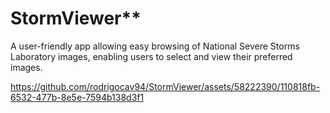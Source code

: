 # StormViewer**

A user-friendly app allowing easy browsing of National Severe Storms Laboratory images, enabling users to select and view their preferred images.


https://github.com/rodrigocav94/StormViewer/assets/58222390/110818fb-6532-477b-8e5e-7594b138d3f1


